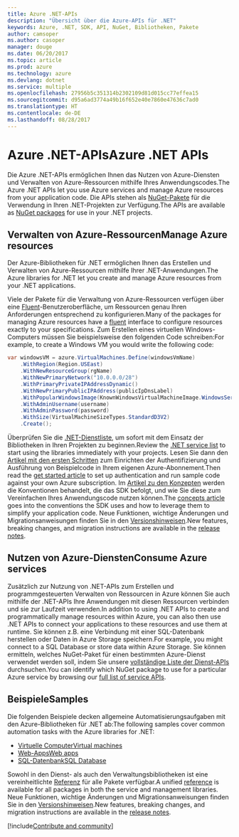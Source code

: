 ```yaml
---
title: Azure .NET-APIs
description: "Übersicht über die Azure-APIs für .NET"
keywords: Azure, .NET, SDK, API, NuGet, Bibliotheken, Pakete
author: camsoper
ms.author: casoper
manager: douge
ms.date: 06/20/2017
ms.topic: article
ms.prod: azure
ms.technology: azure
ms.devlang: dotnet
ms.service: multiple
ms.openlocfilehash: 27956b5c351314b2302109d81d015cc77effea15
ms.sourcegitcommit: d95a6ad3774a49b16f652e40e7860e47636c7ad0
ms.translationtype: HT
ms.contentlocale: de-DE
ms.lasthandoff: 08/28/2017
---
```

# <a name="azure-net-apis"></a><span data-ttu-id="d36c2-104">Azure .NET-APIs</span><span class="sxs-lookup"><span data-stu-id="d36c2-104">Azure .NET APIs</span></span>

<span data-ttu-id="d36c2-105">Die Azure .NET-APIs ermöglichen Ihnen das Nutzen von Azure-Diensten und Verwalten von Azure-Ressourcen mithilfe Ihres Anwendungscodes.</span><span class="sxs-lookup"><span data-stu-id="d36c2-105">The Azure .NET APIs let you use Azure services and manage Azure resources from your application code.</span></span> <span data-ttu-id="d36c2-106">Die APIs stehen als [NuGet-Pakete](/dotnet/api/overview/azure/) für die Verwendung in Ihren .NET-Projekten zur Verfügung.</span><span class="sxs-lookup"><span data-stu-id="d36c2-106">The APIs are available as [NuGet packages](/dotnet/api/overview/azure/) for use in your .NET projects.</span></span> 

## <a name="manage-azure-resources"></a><span data-ttu-id="d36c2-107">Verwalten von Azure-Ressourcen</span><span class="sxs-lookup"><span data-stu-id="d36c2-107">Manage Azure resources</span></span>

<span data-ttu-id="d36c2-108">Der Azure-Bibliotheken für .NET ermöglichen Ihnen das Erstellen und Verwalten von Azure-Ressourcen mithilfe Ihrer .NET-Anwendungen.</span><span class="sxs-lookup"><span data-stu-id="d36c2-108">The Azure libraries for .NET let you create and manage Azure resources from your .NET applications.</span></span>

<span data-ttu-id="d36c2-109">Viele der Pakete für die Verwaltung von Azure-Ressourcen verfügen über eine [Fluent](dotnet-sdk-azure-concepts.md)-Benutzeroberfläche, um Ressourcen genau Ihren Anforderungen entsprechend zu konfigurieren.</span><span class="sxs-lookup"><span data-stu-id="d36c2-109">Many of the packages for managing Azure resources have a [fluent](dotnet-sdk-azure-concepts.md) interface to configure resources exactly to your specifications.</span></span> <span data-ttu-id="d36c2-110">Zum Erstellen eines virtuellen Windows-Computers müssen Sie beispielsweise den folgenden Code schreiben:</span><span class="sxs-lookup"><span data-stu-id="d36c2-110">For example, to create a Windows VM you would write the following code:</span></span>

```csharp
var windowsVM = azure.VirtualMachines.Define(windowsVmName)
    .WithRegion(Region.USEast)
    .WithNewResourceGroup(rgName)
    .WithNewPrimaryNetwork("10.0.0.0/28")
    .WithPrimaryPrivateIPAddressDynamic()
    .WithNewPrimaryPublicIPAddress(publicIpDnsLabel)
    .WithPopularWindowsImage(KnownWindowsVirtualMachineImage.WindowsServer2012R2Datacenter)
    .WithAdminUsername(username)
    .WithAdminPassword(password)
    .WithSize(VirtualMachineSizeTypes.StandardD3V2)
    .Create();
 ```

<span data-ttu-id="d36c2-111">Überprüfen Sie die [.NET-Dienstliste](/dotnet/api/overview/azure/), um sofort mit dem Einsatz der Bibliotheken in Ihren Projekten zu beginnen.</span><span class="sxs-lookup"><span data-stu-id="d36c2-111">Review the [.NET service list](/dotnet/api/overview/azure/) to start using the libraries immediately with your projects.</span></span> <span data-ttu-id="d36c2-112">Lesen Sie dann den [Artikel mit den ersten Schritten](dotnet-sdk-azure-get-started.md) zum Einrichten der Authentifizierung und Ausführung von Beispielcode in Ihrem eigenen Azure-Abonnement.</span><span class="sxs-lookup"><span data-stu-id="d36c2-112">Then read the [get started article](dotnet-sdk-azure-get-started.md) to set up authentication and run sample code against your own Azure subscription.</span></span>  <span data-ttu-id="d36c2-113">Im [Artikel zu den Konzepten](dotnet-sdk-azure-concepts.md) werden die Konventionen behandelt, die das SDK befolgt, und wie Sie diese zum Vereinfachen Ihres Anwendungscode nutzen können.</span><span class="sxs-lookup"><span data-stu-id="d36c2-113">The [concepts article](dotnet-sdk-azure-concepts.md) goes into the conventions the SDK uses and how to leverage them to simplify your application code.</span></span> <span data-ttu-id="d36c2-114">Neue Funktionen, wichtige Änderungen und Migrationsanweisungen finden Sie in den [Versionshinweisen](dotnet-sdk-azure-release-notes.md).</span><span class="sxs-lookup"><span data-stu-id="d36c2-114">New features, breaking changes, and migration instructions are available in the [release notes](dotnet-sdk-azure-release-notes.md).</span></span>

## <a name="consume-azure-services"></a><span data-ttu-id="d36c2-115">Nutzen von Azure-Diensten</span><span class="sxs-lookup"><span data-stu-id="d36c2-115">Consume Azure services</span></span>

<span data-ttu-id="d36c2-116">Zusätzlich zur Nutzung von .NET-APIs zum Erstellen und programmgesteuerten Verwalten von Ressourcen in Azure können Sie auch mithilfe der .NET-APIs Ihre Anwendungen mit diesen Ressourcen verbinden und sie zur Laufzeit verwenden.</span><span class="sxs-lookup"><span data-stu-id="d36c2-116">In addition to using .NET APIs to create and programmatically manage resources within Azure, you can also then use .NET APIs to connect your applications to these resources and use them at runtime.</span></span>  <span data-ttu-id="d36c2-117">Sie können z.B. eine Verbindung mit einer SQL-Datenbank herstellen oder Daten in Azure Storage speichern.</span><span class="sxs-lookup"><span data-stu-id="d36c2-117">For example, you might connect to a SQL Database or store data within Azure Storage.</span></span>  <span data-ttu-id="d36c2-118">Sie können ermitteln, welches NuGet-Paket für einen bestimmten Azure-Dienst verwendet werden soll, indem Sie unsere [vollständige Liste der Dienst-APIs](/dotnet/api/overview/azure/) durchsuchen.</span><span class="sxs-lookup"><span data-stu-id="d36c2-118">You can identify which NuGet package to use for a particular Azure service by browsing our [full list of service APIs](/dotnet/api/overview/azure/).</span></span>  

## <a name="samples"></a><span data-ttu-id="d36c2-119">Beispiele</span><span class="sxs-lookup"><span data-stu-id="d36c2-119">Samples</span></span>

<span data-ttu-id="d36c2-120">Die folgenden Beispiele decken allgemeine Automatisierungsaufgaben mit den Azure-Bibliotheken für .NET ab:</span><span class="sxs-lookup"><span data-stu-id="d36c2-120">The following samples cover common automation tasks with the Azure libraries for .NET:</span></span>

- [<span data-ttu-id="d36c2-121">Virtuelle Computer</span><span class="sxs-lookup"><span data-stu-id="d36c2-121">Virtual machines</span></span>](dotnet-sdk-azure-virtual-machine-samples.md)
- [<span data-ttu-id="d36c2-122">Web-Apps</span><span class="sxs-lookup"><span data-stu-id="d36c2-122">Web apps</span></span>](dotnet-sdk-azure-web-apps-samples.md)
- [<span data-ttu-id="d36c2-123">SQL-Datenbank</span><span class="sxs-lookup"><span data-stu-id="d36c2-123">SQL Database</span></span>](dotnet-sdk-azure-sql-database-samples.md)

<span data-ttu-id="d36c2-124">Sowohl in den Dienst- als auch den Verwaltungsbibliotheken ist eine vereinheitlichte [Referenz](/dotnet/api/overview/azure/?view=azure-dotnet) für alle Pakete verfügbar.</span><span class="sxs-lookup"><span data-stu-id="d36c2-124">A unified [reference](/dotnet/api/overview/azure/?view=azure-dotnet) is available for all packages in both the service and management libraries.</span></span> <span data-ttu-id="d36c2-125">Neue Funktionen, wichtige Änderungen und Migrationsanweisungen finden Sie in den [Versionshinweisen](dotnet-sdk-azure-release-notes.md).</span><span class="sxs-lookup"><span data-stu-id="d36c2-125">New features, breaking changes, and migration instructions are available in the [release notes](dotnet-sdk-azure-release-notes.md).</span></span>

[!include[Contribute and community](includes/contribute.md)]